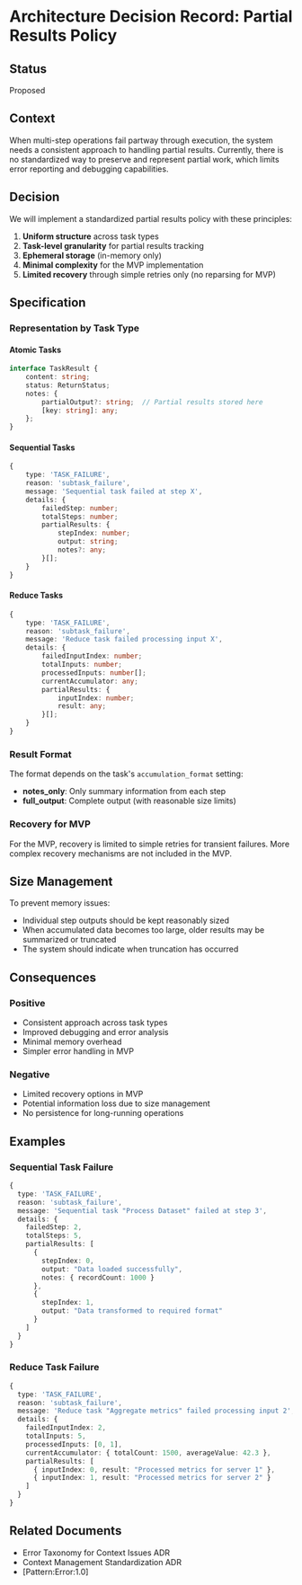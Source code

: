 # Architecture Decision Record: Partial Results Policy

## Status
Proposed

## Context
When multi-step operations fail partway through execution, the system needs a consistent approach to handling partial results. Currently, there is no standardized way to preserve and represent partial work, which limits error reporting and debugging capabilities.

## Decision
We will implement a standardized partial results policy with these principles:

1. **Uniform structure** across task types
2. **Task-level granularity** for partial results tracking
3. **Ephemeral storage** (in-memory only)
4. **Minimal complexity** for the MVP implementation
5. **Limited recovery** through simple retries only (no reparsing for MVP)

## Specification

### Representation by Task Type

#### Atomic Tasks
```typescript
interface TaskResult {
    content: string;
    status: ReturnStatus;
    notes: {
        partialOutput?: string;  // Partial results stored here
        [key: string]: any;
    };
}
```

#### Sequential Tasks
```typescript
{
    type: 'TASK_FAILURE',
    reason: 'subtask_failure',
    message: 'Sequential task failed at step X',
    details: {
        failedStep: number;
        totalSteps: number;
        partialResults: {
            stepIndex: number;
            output: string;
            notes?: any;
        }[];
    }
}
```

#### Reduce Tasks
```typescript
{
    type: 'TASK_FAILURE',
    reason: 'subtask_failure',
    message: 'Reduce task failed processing input X',
    details: {
        failedInputIndex: number;
        totalInputs: number;
        processedInputs: number[];
        currentAccumulator: any;
        partialResults: {
            inputIndex: number;
            result: any;
        }[];
    }
}
```

### Result Format

The format depends on the task's `accumulation_format` setting:

- **notes_only**: Only summary information from each step
- **full_output**: Complete output (with reasonable size limits)

### Recovery for MVP

For the MVP, recovery is limited to simple retries for transient failures. More complex recovery mechanisms are not included in the MVP.

## Size Management

To prevent memory issues:
- Individual step outputs should be kept reasonably sized
- When accumulated data becomes too large, older results may be summarized or truncated
- The system should indicate when truncation has occurred

## Consequences

### Positive
- Consistent approach across task types
- Improved debugging and error analysis
- Minimal memory overhead
- Simpler error handling in MVP

### Negative
- Limited recovery options in MVP
- Potential information loss due to size management
- No persistence for long-running operations

## Examples

### Sequential Task Failure
```typescript
{
  type: 'TASK_FAILURE',
  reason: 'subtask_failure',
  message: 'Sequential task "Process Dataset" failed at step 3',
  details: {
    failedStep: 2,
    totalSteps: 5,
    partialResults: [
      { 
        stepIndex: 0, 
        output: "Data loaded successfully", 
        notes: { recordCount: 1000 }
      },
      { 
        stepIndex: 1, 
        output: "Data transformed to required format"
      }
    ]
  }
}
```

### Reduce Task Failure
```typescript
{
  type: 'TASK_FAILURE',
  reason: 'subtask_failure',
  message: 'Reduce task "Aggregate metrics" failed processing input 2',
  details: {
    failedInputIndex: 2,
    totalInputs: 5,
    processedInputs: [0, 1],
    currentAccumulator: { totalCount: 1500, averageValue: 42.3 },
    partialResults: [
      { inputIndex: 0, result: "Processed metrics for server 1" },
      { inputIndex: 1, result: "Processed metrics for server 2" }
    ]
  }
}
```

## Related Documents
- Error Taxonomy for Context Issues ADR
- Context Management Standardization ADR
- [Pattern:Error:1.0]

